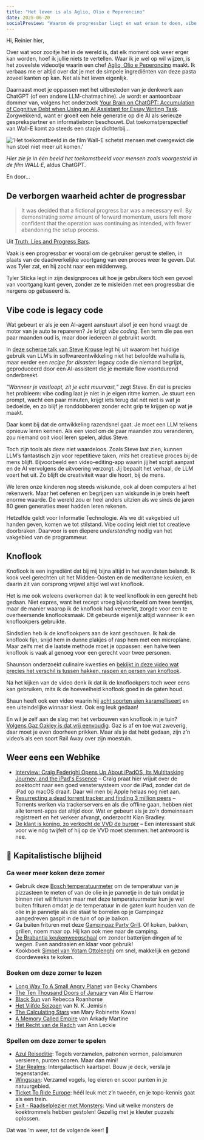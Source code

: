 ```yaml
---
title: "Het leven is als Aglio, Olio e Peperoncino"
date: 2025-06-20
socialPreview: "Waarom de progressbar liegt en wat eraan te doen, vibe code is legacy code en knoflook"
---
```


Hi, Reinier hier,

Over wat voor zooitje het in de wereld is, dat elk moment ook weer erger kan worden, hoef ik jullie niets te vertellen. Waar ik je wel op wil wijzen, is het zoveelste videootje waarin een chef [Aglio, Olio e Peperoncino](https://www.youtube.com/watch?v=U2MZbpI5kj0) maakt. Ik verbaas me er altijd over dat je met de simpele ingrediënten van deze pasta zoveel kanten op kan. Net als het leven eigenlijk.

Daarnaast moet je oppassen met het uitbesteden van je denkwerk aan ChatGPT (of een andere LLM-chatmachine). Je wordt er aantoonbaar dommer van, volgens het onderzoek [Your Brain on ChatGPT: Accumulation of Cognitive Debt when Using an AI Assistant for Essay Writing Task](https://www.media.mit.edu/publications/your-brain-on-chatgpt/). Zorgwekkend, want er groeit een hele generatie op die AI als serieuze gesprekspartner en informatiebron beschouwt. Dat toekomstperspectief van Wall-E komt zo steeds een stapje dichterbij…

!['Het toekomstbeeld in de film Wall-E schetst mensen met overgewict die hun stoel niet meer uit komen.'](/images/blog/mensentoekomst.jpg)

_Hier zie je in één beeld het toekomstbeeld voor mensen zoals voorgesteld in de film WALL·E_, aldus ChatGPT.

En door…

## De verborgen waarheid achter de progressbar

> It was decided that a fictional progress bar was a necessary evil. By demonstrating _some_ amount of forward momentum, users felt more confident that the operation was continuing as intended, with fewer abandoning the setup process.

Uit [Truth, Lies and Progress Bars](https://cloudfour.com/thinks/truth-lies-and-progress-bars/).

Vaak is een progressbar er vooral om de gebruiker gerust te stellen, in plaats van de daadwerkelijke voortgang van een proces weer te geven. Dat was Tyler zat, en hij zocht naar een middenweg.

Tyler Sticka legt in zijn designproces uit hoe je gebruikers tóch een gevoel van voortgang kunt geven, zonder ze te misleiden met een progressbar die nergens op gebaseerd is.

## Vibe code is legacy code

Wat gebeurt er als je een AI-agent aanstuurt alsof je een hond vraagt de motor van je auto te repareren? Je krijgt _vibe coding_. Een term die pas een paar maanden oud is, maar door iedereen al gebruikt wordt.

In [deze scherpe talk van Steve Krouse](https://www.youtube.com/watch?v=1WC8dxMC4Xw) legt hij uit waarom het huidige gebruik van LLM’s in softwareontwikkeling niet het beloofde walhalla is, maar eerder een _recipe for disaster_: legacy code die niemand begrijpt, geproduceerd door een AI-assistent die je mentale flow voortdurend onderbreekt.

_“Wanneer je vastloopt, zit je echt muurvast,”_ zegt Steve. En dat is precies het probleem: vibe coding laat je niet in je eigen ritme komen. Je stuurt een prompt, wacht een paar minuten, krijgt iets terug dat nét niet is wat je bedoelde, en zo blijf je ronddobberen zonder echt grip te krijgen op wat je maakt.

Daar komt bij dat de ontwikkeling razendsnel gaat. Je moet een LLM telkens opnieuw leren kennen. Als een viool om de paar maanden zou veranderen, zou niemand ooit viool leren spelen, aldus Steve.

Toch zijn tools als deze niet waardeloos. Zoals Steve laat zien, kunnen LLM’s fantastisch zijn voor repetitieve taken, _mits_ het creatieve proces bij de mens blijft. Bijvoorbeeld een video-editing-app waarin jij het script aanpast en de AI vervolgens de uitvoering verzorgt. Jij bepaalt het verhaal, de LLM voert het uit. Zo blijft de creativiteit waar die hoort, bij de mens.

We leren onze kinderen nog steeds wiskunde, ook al doen computers al het rekenwerk. Maar het oefenen en begrijpen van wiskunde in je brein heeft enorme waarde. De wereld zou er heel anders uitzien als we sinds de jaren 80 geen generaties meer hadden leren rekenen.

Hetzelfde geldt voor Informatie Technologie. Als we dit vakgebied uit handen geven, komen we tot stilstand. Vibe coding leidt niet tot creatieve doorbraken. Daarvoor is een diepere _understanding_ nodig van het vakgebied van de programmeur.

## Knoflook

Knoflook is een ingrediënt dat bij mij bijna altijd in het avondeten belandt. Ik kook veel gerechten uit het Midden-Oosten en de mediterrane keuken, en daarin zit van oorsprong vrijwel altijd wel wat knoflook.

Het is me ook weleens overkomen dat ik te veel knoflook in een gerecht heb gedaan. Niet expres, want het recept vroeg bijvoorbeeld om twee teentjes, maar de manier waarop ik de knoflook had verwerkt, zorgde voor een te overheersende knoflooksmaak. Dit gebeurde eigenlijk altijd wanneer ik een knoflookpers gebruikte.

Sindsdien heb ik de knoflookpers aan de kant geschoven. Ik hak de knoflook fijn, snijd hem in dunne plakjes of rasp hem met een microplane. Maar zelfs met die laatste methode moet je oppassen: een halve teen knoflook is vaak al genoeg voor een gerecht voor twee personen.

Shaunson onderzoekt culinaire kwesties en [bekijkt in deze video wat precies het verschil is tussen hakken, raspen en persen van knoflook](https://youtu.be/FD7bt3ErqKs?si=YobNzJpAJXpalrYF).

Na het kijken van de video denk ik dat ik de knoflookpers toch weer eens kan gebruiken, mits ik de hoeveelheid knoflook goed in de gaten houd.

Shaun heeft ook een video waarin hij [acht soorten uien karamelliseert](https://youtu.be/m9ha92Mj958?si=s7eqxSjq0ZTZzW_m) en een uiteindelijke winnaar kiest. Ook erg leuk gedaan!

En wil je zelf aan de slag met het verbouwen van knoflook in je tuin? [Volgens Gaz Oakley is dat vrij eenvoudig](https://www.youtube.com/watch?v=0dQ9a-5L9BI). Gaz is af en toe wat zweverig, daar moet je even doorheen prikken. Maar als je dat hebt gedaan, zijn z’n video’s als een soort Rail Away over zijn moestuin.

## Weer eens een Webhike

- [Interview: Craig Federighi Opens Up About iPadOS, Its Multitasking Journey, and the iPad's Essence](https://www.macstories.net/stories/interview-craig-federighi-opens-up-about-ipados-its-multitasking-journey-and-the-ipads-essence/) – Craig praat hier vrijuit over de zoektocht naar een goed venstersysteem voor de iPad, zonder dat de iPad op macOS draait. Daar wil men bij Apple helaas nog niet aan.
- [Resurrecting a dead torrent tracker and finding 3 million peers](https://kianbradley.com/2025/06/15/resurrecting-a-dead-tracker.html) – Torrents werken via trackerservers en als die offline gaan, hebben niet alle torrent-apps dat altijd door. Wat er gebeurt als je zo’n domeinnaam registreert en het verkeer afvangt, onderzocht Kian Bradley.
- [De klant is koning, zo verkocht de VVD de burger](https://www.bnnvara.nl/joop/artikelen/de-klant-is-koning-zo-verkocht-de-vvd-de-burger) – Een interessant stuk voor wie nóg twijfelt of hij op de VVD moet stemmen: het antwoord is nee.

## 🔮 Kapitalistische blijheid

### Ga weer meer koken deze zomer

- Gebruik deze [Bosch temperatuurmeter](https://partner.bol.com/click/click?p=2&t=url&s=1066120&f=TXL&url=https%3A%2F%2Fwww.bol.com%2Fnl%2Fnl%2Fp%2Fbosch-universaltemp-warmtemeter-inclusief-batterijen%2F9300000150216432%2F&name=Bosch%20Home%20and%20Garden%20UniversalTemp%20Temperatuu...) om de temperatuur van je pizzasteen te meten of van de olie in je pannetje in de tuin omdat je binnen niet wil frituren maar met deze temperatuurmeter kun je wel buiten frituren omdat je de temperatuur in de gaten kunt houden van de olie in je pannetje als die staat te borrelen op je Gampingaz aangedreven gaspit in de tuin of op je balkon.
- Ga buiten frituren met deze [Gampingaz Party Grill](https://partner.bol.com/click/click?p=2&t=url&s=1066120&f=TXL&url=https%3A%2F%2Fwww.bol.com%2Fnl%2Fnl%2Fp%2Fcampingaz-party-grill-400-cv-camping-kooktoestel-1-pits-2000-watt%2F9200000073667681%2F&name=Campingaz%20Party%20Grill%20400%20CV%20Camping%20kooktoest...). Of koken, bakken, grillen, noem maar op. Hij kan ook mee naar de camping.
- [De Brabantia keukenweegschaal](https://partner.bol.com/click/click?p=2&t=url&s=1066118&f=TXL&url=https%3A%2F%2Fwww.bol.com%2Fnl%2Fp%2Fbrabantia-tasty-keukenweegschaal-digitaal-met-dynamo-dark-grey%2F9200000106249005%2F&name=Brabantia%20Keukenweegschaal) om zonder batterijen dingen af te wegen. Even aandraaien en klaar voor gebruik!
- Kookboek [Simpel van Yotam Ottolenghi](https://partner.bol.com/click/click?p=2&t=url&s=1066120&f=TXL&url=https%3A%2F%2Fwww.bol.com%2Fnl%2Fnl%2Fp%2Fsimpel%2F9200000091266387%2F&name=Simpel%2C%20Yotam%20Ottolenghi) om snel, makkelijk en gezond doordeweeks te koken.

### Boeken om deze zomer te lezen

- [Long Way To A Small Angry Planet](https://partner.bol.com/click/click?p=2&t=url&s=1066120&f=TXL&url=https%3A%2F%2Fwww.bol.com%2Fnl%2Fnl%2Ff%2Fthe-long-way-to-a-small-angry-planet%2F9200000034375959%2F&name=Long%20Way%20To%20A%20Small%20Angry%20Planet%2C%20Chambers%20Becky) van Becky Chambers
- [The Ten Thousand Doors of January](https://partner.bol.com/click/click?p=2&t=url&s=1066120&f=TXL&url=https%3A%2F%2Fwww.bol.com%2Fnl%2Fnl%2Ff%2Fthe-ten-thousand-doors-of-january%2F9200000104579255%2F&name=The%20Ten%20Thousand%20Doors%20of%20January%2C%20Alix%20E.%20Harrow) van Alix E Harrow
- [Black Sun](https://partner.bol.com/click/click?p=2&t=url&s=1066120&f=TXL&url=https%3A%2F%2Fwww.bol.com%2Fnl%2Fnl%2Ff%2Fblack-sun%2F9200000129860374%2F&name=Black%20Sun%2C%20Rebecca%20Roanhorse) van Rebecca Roanhorse
- [Het Vijfde Seizoen](https://partner.bol.com/click/click?p=2&t=url&s=1066120&f=TXL&url=https%3A%2F%2Fwww.bol.com%2Fnl%2Fnl%2Ff%2Fde-gebroken-aarde-1-het-vijfde-seizoen%2F9200000091371720%2F&name=De%20gebroken%20aarde%201%20-%20Het%20Vijfde%20Seizoen%2C%20N.K....) van N. K. Jemisin
- [The Calculating Stars](https://partner.bol.com/click/click?p=2&t=url&s=1066120&f=TXL&url=https%3A%2F%2Fwww.bol.com%2Fnl%2Fnl%2Ff%2Fthe-calculating-stars%2F9200000082133196%2F&name=The%20Calculating%20Stars%2C%20Mary%20Robinette%20Kowal) van Mary Robinette Kowal
- [A Memory Called Empire](https://partner.bol.com/click/click?p=2&t=url&s=1066120&f=TXL&url=https%3A%2F%2Fwww.bol.com%2Fnl%2Fnl%2Ff%2Fmemory-called-empire%2F9200000091494741%2F&name=Memory%20Called%20Empire%2C%20Arkady%20Martine) van Arkady Martine
- [Het Recht van de Radch](https://partner.bol.com/click/click?p=2&t=url&s=1066120&f=TXL&url=https%3A%2F%2Fwww.bol.com%2Fnl%2Fnl%2Fp%2Fradch-1-het-recht-van-de-radch%2F9300000023537382%2F&name=Radch%201%20-%20Het%20Recht%20van%20de%20Radch%2C%20Ann%20Leckie) van Ann Leckie

### Spellen om deze zomer te spelen

- [Azul Reiseditie](https://partner.bol.com/click/click?p=2&t=url&s=1066120&f=TXL&url=https%3A%2F%2Fwww.bol.com%2Fnl%2Fnl%2Fp%2Fazul-mini-nederlandstalig-bordspel%2F9300000152379804%2F&name=Azul%20-%20mini%20Nederlandstalig%20Bordspel): Tegels verzamelen, patronen vormen, paleismuren versieren, punten scoren. Maar dan mini!
- [Star Realms](https://partner.bol.com/click/click?p=2&t=url&s=1066120&f=TXL&url=https%3A%2F%2Fwww.bol.com%2Fnl%2Fnl%2Fp%2Fstar-realms-base-set-kaartspel%2F9200000039533934%2F&name=Star%20Realms%20Base%20Set%20Kaartspel): Intergalactisch kaartspel. Bouw je deck, versla je tegenstander.
- [Wingspan](https://partner.bol.com/click/click?p=2&t=url&s=1066120&f=TXL&url=https%3A%2F%2Fwww.bol.com%2Fnl%2Fnl%2Fp%2Fwingspan-bordspel%2F9200000104691586%2F&name=999%20Games%20-%20Wingspan%20-%20Bordspel%20-%20Prachtig%20vor...): Verzamel vogels, leg eieren en scoor punten in je natuurgebied.
- [Ticket To Ride Europe](https://partner.bol.com/click/click?p=2&t=url&s=1066120&f=TXL&url=https%3A%2F%2Fwww.bol.com%2Fnl%2Fp%2Fticket-to-ride-europe-bordspel%2F1004004006510342%2F&name=Ticket%20to%20Ride%20Europe%20-%20Bordspel): héél leuk met z’n tweeën, en je topo-kennis gaat als een trein.
- [Exit - Raadselplezier met Monsters](https://partner.bol.com/click/click?p=2&t=url&s=1066120&f=TXL&url=https%3A%2F%2Fwww.bol.com%2Fnl%2Fnl%2Fp%2Fexit-kids-raadselplezier-met-monsters-breinbreker%2F9300000180307553%2F&name=EXIT%20-%20KIDS%3A%20Raadselplezier): Vind uit welke monsters de koektrommels hebben gestolen! Gezellig met je kleuter puzzels oplossen.


Dat was ‘m weer, tot de volgende keer! 👋
